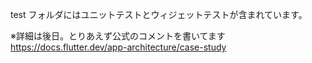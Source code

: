 test フォルダにはユニットテストとウィジェットテストが含まれています。

※詳細は後日。とりあえず公式のコメントを書いてます
https://docs.flutter.dev/app-architecture/case-study